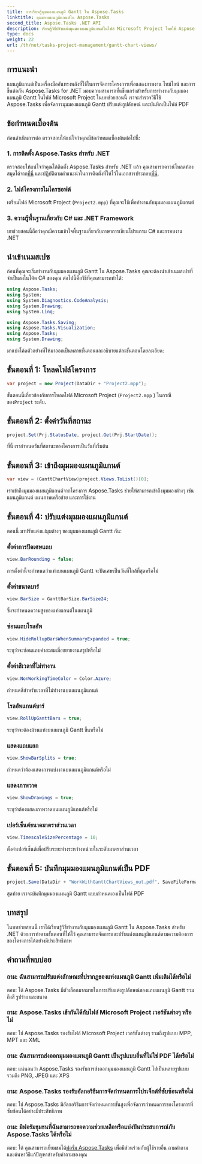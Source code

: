 ```yaml
---
title: การเรียนรู้มุมมองแผนภูมิ Gantt ใน Aspose.Tasks
linktitle: มุมมองแผนภูมิแกนต์ใน Aspose.Tasks
second_title: Aspose.Tasks .NET API
description: เรียนรู้วิธีปรับแต่งมุมมองแผนภูมิแกนต์ในไฟล์ Microsoft Project โดยใช้ Aspose.Tasks สำหรับ .NET คำแนะนำทีละขั้นตอนเพื่อการจัดการโครงการที่มีประสิทธิภาพ
type: docs
weight: 22
url: /th/net/tasks-project-management/gantt-chart-views/
---
```

## การแนะนำ
แผนภูมิแกนต์เป็นเครื่องมืออันทรงพลังที่ใช้ในการจัดการโครงการเพื่อแสดงภาพงาน ไทม์ไลน์ และการขึ้นต่อกัน Aspose.Tasks for .NET มอบความสามารถที่แข็งแกร่งสำหรับการทำงานกับมุมมองแผนภูมิ Gantt ในไฟล์ Microsoft Project ในบทช่วยสอนนี้ เราจะสำรวจวิธีใช้ Aspose.Tasks เพื่อจัดการมุมมองแผนภูมิ Gantt ปรับแต่งรูปลักษณ์ และบันทึกเป็นไฟล์ PDF
## ข้อกำหนดเบื้องต้น
ก่อนดำเนินการต่อ ตรวจสอบให้แน่ใจว่าคุณมีข้อกำหนดเบื้องต้นต่อไปนี้:
### 1. การติดตั้ง Aspose.Tasks สำหรับ .NET
 ตรวจสอบให้แน่ใจว่าคุณได้ติดตั้ง Aspose.Tasks สำหรับ .NET แล้ว คุณสามารถดาวน์โหลดห้องสมุดได้จาก[ที่นี่](https://releases.aspose.com/tasks/net/) และปฏิบัติตามคำแนะนำในการติดตั้งที่ให้ไว้ในเอกสารประกอบ[ที่นี่](https://reference.aspose.com/tasks/net/).
### 2. ไฟล์โครงการไมโครซอฟต์
เตรียมไฟล์ Microsoft Project (`Project2.mpp`) ที่คุณจะใช้เพื่อทำงานกับมุมมองแผนภูมิแกนต์
### 3. ความรู้พื้นฐานเกี่ยวกับ C# และ .NET Framework
บทช่วยสอนนี้ถือว่าคุณมีความเข้าใจพื้นฐานเกี่ยวกับภาษาการเขียนโปรแกรม C# และกรอบงาน .NET
## นำเข้าเนมสเปซ
ก่อนที่คุณจะเริ่มทำงานกับมุมมองแผนภูมิ Gantt ใน Aspose.Tasks คุณจะต้องนำเข้าเนมสเปซที่จำเป็นลงในโค้ด C# ของคุณ ต่อไปนี้คือวิธีที่คุณสามารถทำได้:

```csharp
using Aspose.Tasks;
using System;
using System.Diagnostics.CodeAnalysis;
using System.Drawing;
using System.Linq;

using Aspose.Tasks.Saving;
using Aspose.Tasks.Visualization;
using Aspose.Tasks;
using System.Drawing;
```

มาแบ่งโค้ดตัวอย่างที่ให้มาออกเป็นหลายขั้นตอนและอธิบายแต่ละขั้นตอนโดยละเอียด:
## ขั้นตอนที่ 1: โหลดไฟล์โครงการ
```csharp
var project = new Project(DataDir + "Project2.mpp");
```
ขั้นตอนนี้เกี่ยวข้องกับการโหลดไฟล์ Microsoft Project (`Project2.mpp` ) ในกรณีของ`Project` ระดับ.
## ขั้นตอนที่ 2: ตั้งค่าวันที่สถานะ
```csharp
project.Set(Prj.StatusDate, project.Get(Prj.StartDate));
```
ที่นี่ เรากำหนดวันที่สถานะของโครงการเป็นวันที่เริ่มต้น
## ขั้นตอนที่ 3: เข้าถึงมุมมองแผนภูมิแกนต์
```csharp
var view = (GanttChartView)project.Views.ToList()[0];
```
เราเข้าถึงมุมมองแผนภูมิแกนต์จากโครงการ Aspose.Tasks ช่วยให้สามารถเข้าถึงมุมมองต่างๆ เช่น แผนภูมิแกนต์ แผนภาพเครือข่าย และการใช้งาน
## ขั้นตอนที่ 4: ปรับแต่งมุมมองแผนภูมิแกนต์
ตอนนี้ มาปรับแต่งแง่มุมต่างๆ ของมุมมองแผนภูมิ Gantt กัน:
### ตั้งค่าการปัดเศษแถบ
```csharp
view.BarRounding = false;
```
การตั้งค่านี้จะกำหนดว่าแท่งบนแผนภูมิ Gantt จะปัดเศษเป็นวันที่ใกล้ที่สุดหรือไม่
### ตั้งค่าขนาดบาร์
```csharp
view.BarSize = GanttBarSize.BarSize24;
```
ซึ่งจะกำหนดความสูงของแท่งแกนต์ในแผนภูมิ
### ซ่อนแถบโรลอัพ
```csharp
view.HideRollupBarsWhenSummaryExpanded = true;
```
ระบุว่าจะซ่อนแถบค่าสะสมเมื่อขยายงานสรุปหรือไม่
### ตั้งค่าสีเวลาที่ไม่ทำงาน
```csharp
view.NonWorkingTimeColor = Color.Azure;
```
กำหนดสีสำหรับเวลาที่ไม่ทำงานบนแผนภูมิแกนต์
### โรลอัพแกนต์บาร์
```csharp
view.RollUpGanttBars = true;
```
ระบุว่าจะต้องม้วนแท่งบนแผนภูมิ Gantt ขึ้นหรือไม่
### แสดงแถบแยก
```csharp
view.ShowBarSplits = true;
```
กำหนดว่าต้องแสดงการแบ่งงานบนแผนภูมิแกนต์หรือไม่
### แสดงภาพวาด
```csharp
view.ShowDrawings = true;
```
ระบุว่าต้องแสดงภาพวาดบนแผนภูมิแกนต์หรือไม่
### เปอร์เซ็นต์ขนาดมาตราส่วนเวลา
```csharp
view.TimescaleSizePercentage = 10;
```
ตั้งค่าเปอร์เซ็นต์เพื่อปรับระยะห่างระหว่างหน่วยในระดับมาตราส่วนเวลา
## ขั้นตอนที่ 5: บันทึกมุมมองแผนภูมิแกนต์เป็น PDF
```csharp
project.Save(DataDir + "WorkWithGanttChartViews_out.pdf", SaveFileFormat.Pdf);
```
สุดท้าย เราจะบันทึกมุมมองแผนภูมิ Gantt แบบกำหนดเองเป็นไฟล์ PDF
## บทสรุป
ในบทช่วยสอนนี้ เราได้เรียนรู้วิธีทำงานกับมุมมองแผนภูมิ Gantt ใน Aspose.Tasks สำหรับ .NET ด้วยการทำตามขั้นตอนที่ให้ไว้ คุณสามารถจัดการและปรับแต่งแผนภูมิแกนต์ตามความต้องการของโครงการได้อย่างมีประสิทธิภาพ
## คำถามที่พบบ่อย
### ถาม: ฉันสามารถปรับแต่งลักษณะที่ปรากฏของแท่งแผนภูมิ Gantt เพิ่มเติมได้หรือไม่
ตอบ: ได้ Aspose.Tasks มีตัวเลือกมากมายในการปรับแต่งรูปลักษณ์ของแถบแผนภูมิ Gantt รวมถึงสี รูปร่าง และขนาด
### ถาม: Aspose.Tasks เข้ากันได้กับไฟล์ Microsoft Project เวอร์ชันต่างๆ หรือไม่
ตอบ: ใช่ Aspose.Tasks รองรับไฟล์ Microsoft Project เวอร์ชันต่างๆ รวมถึงรูปแบบ MPP, MPT และ XML
### ถาม: ฉันสามารถส่งออกมุมมองแผนภูมิ Gantt เป็นรูปแบบอื่นที่ไม่ใช่ PDF ได้หรือไม่
ตอบ: แน่นอนว่า Aspose.Tasks รองรับการส่งออกมุมมองแผนภูมิ Gantt ไปเป็นหลายรูปแบบ รวมถึง PNG, JPEG และ XPS
### ถาม: Aspose.Tasks รองรับอัลกอริธึมการจัดกำหนดการโปรเจ็กต์ที่ซับซ้อนหรือไม่
ตอบ: ใช่ Aspose.Tasks มีอัลกอริธึมการจัดกำหนดการขั้นสูงเพื่อจัดการกำหนดการของโครงการที่ซับซ้อนได้อย่างมีประสิทธิภาพ
### ถาม: มีฟอรัมชุมชนที่ฉันสามารถขอความช่วยเหลือหรือแบ่งปันประสบการณ์กับ Aspose.Tasks ได้หรือไม่
 ตอบ: ได้ คุณสามารถเยี่ยมชมได้[ฟอรั่ม Aspose.Tasks](https://forum.aspose.com/c/tasks/15) เพื่อมีส่วนร่วมกับผู้ใช้รายอื่น ถามคำถาม และค้นหาวิธีแก้ปัญหาสำหรับคำถามของคุณ